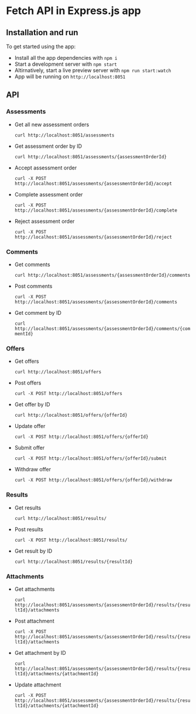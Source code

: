 # Fetch API in Express.js app

## Installation and run

To get started using the app:

* Install all the app dependencies with `npm i`
* Start a development server with `npm start`
* Altirnatively, start a live preview server with `npm run start:watch`
* App will be running on `http://localhost:8051`

## API

### Assessments

* Get all new assessment orders

    `curl http://localhost:8051/assessments` 
    
* Get assessment order by ID

    `curl http://localhost:8051/assessments/{assessmentOrderId}` 
    
* Accept assessment order

    `curl -X POST http://localhost:8051/assessments/{assessmentOrderId}/accept`
    
* Complete assessment order

    `curl -X POST http://localhost:8051/assessments/{assessmentOrderId}/complete`
    
* Reject assessment order

    `curl -X POST http://localhost:8051/assessments/{assessmentOrderId}/reject`
    

### Comments

* Get comments

    `curl http://localhost:8051/assessments/{assessmentOrderId}/comments`
    
* Post comments

    `curl -X POST http://localhost:8051/assessments/{assessmentOrderId}/comments`
    
* Get comment by ID

    `curl http://localhost:8051/assessments/{assessmentOrderId}/comments/{commentId}`

### Offers

* Get offers

    `curl http://localhost:8051/offers`

* Post offers

    `curl -X POST http://localhost:8051/offers`
    
* Get offer by ID

    `curl http://localhost:8051/offers/{offerId}`
    
* Update offer

    `curl -X POST http://localhost:8051/offers/{offerId}`
    
* Submit offer

    `curl -X POST http://localhost:8051/offers/{offerId}/submit`
    
* Withdraw offer

    `curl -X POST http://localhost:8051/offers/{offerId}/withdraw`

### Results

* Get results

    `curl http://localhost:8051/results/`
    
* Post results

    `curl -X POST http://localhost:8051/results/`
    
* Get result by ID

    `curl http://localhost:8051/results/{resultId}`
    
### Attachments

* Get attachments

    `curl http://localhost:8051/assessments/{assessmentOrderId}/results/{resultId}/attachments`
    
* Post attachment

    `curl -X POST http://localhost:8051/assessments/{assessmentOrderId}/results/{resultId}/attachments`
    
* Get attachment by ID

    `curl http://localhost:8051/assessments/{assessmentOrderId}/results/{resultId}/attachments/{attachmentId}`
    
* Update attachment

    `curl -X POST http://localhost:8051/assessments/{assessmentOrderId}/results/{resultId}/attachments/{attachmentId}`
